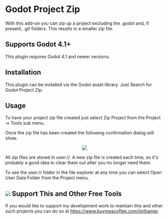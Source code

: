 # Godot Project Zip
With this add-on you can zip up a project excluding the .godot and, if present, .git folders. This results in a smaller zip file.

## Supports Godot 4.1+
This plugin requires Godot 4.1 and newer versions.

## Installation
This plugin can be installed via the Godot asset library. Just Search for Godot Project Zip.

## Usage

To have your project zip file created just select Zip Project from the Project -> Tools sub menu.

Once the zip file has been created the following confirmation dialog will show.

<p align="center">
<img src="./readme_images/zip_confirm_dialog.png" />
</p>


All zip files are stored in user://. A new zip file is created each time, so it's probably a good idea to clear them out after you no longer need them.

To see the user:// folder in the file explorer at any time you can select Open User Data Folder from the Project menu.

## <img src="readme_images/bmc-logo-yellow-64.png" /> Support This and Other Free Tools
If you would like to support my development work to maintain this and other such projects you can do so at https://www.buymeacoffee.com/jlothamer.


